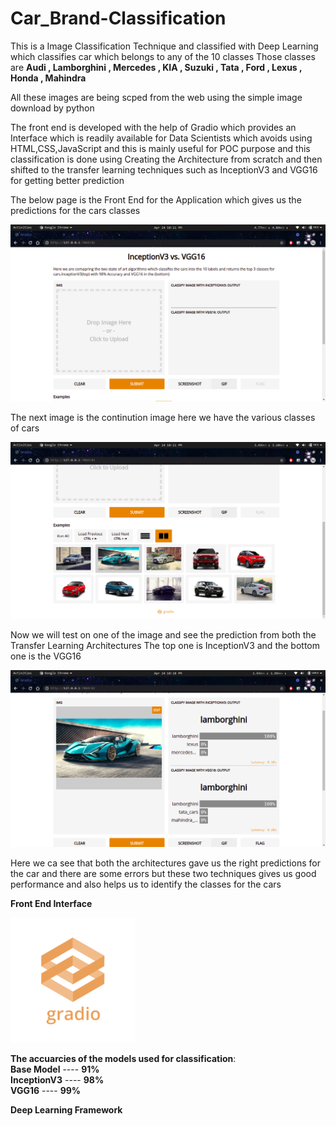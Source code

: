 # Car_Brand-Classification
This is a Image Classification Technique and classified with Deep Learning which classifies car which belongs to any of the 10 classes
Those classes are <b>Audi , Lamborghini , Mercedes , KIA , Suzuki , Tata , Ford , Lexus , Honda , Mahindra</b>

All these images are being scped from the web using the simple image download by python

The front end is developed with the help of Gradio which provides an Interface which is readily available for Data Scientists which avoids using HTML,CSS,JavaScript and this is mainly useful for POC purpose and this classification is done using Creating the Architecture from scratch and then shifted to the transfer learning techniques such as InceptionV3 and VGG16 for getting better prediction

The below page is the Front End for the Application which gives us the  predictions for the cars classes

<img src = "fend.png">

The next image is the continution image here we have the various classes of cars

<img src = "fe1.png">


Now we will test on one of the image and see the prediction from both the Transfer Learning Architectures
The top one is InceptionV3 and the bottom one is the VGG16

<img src="lamb1.png">


Here we ca see that both the architectures gave us the right predictions for the car and there are some errors but these two techniques gives us good performance and also helps us to identify the classes for the cars

<b>Front End Interface</b>

<img src= "gradio.png">

<b>The accuarcies of the models used for classification</b>: <br>
<b>Base Model</b> ----  <b>91%</b>  <br>
<b>InceptionV3</b>  ----  <b>98%</b> <br>
<b>VGG16</b>   ----  <b>99%</b>


<b>Deep Learning Framework </b>
